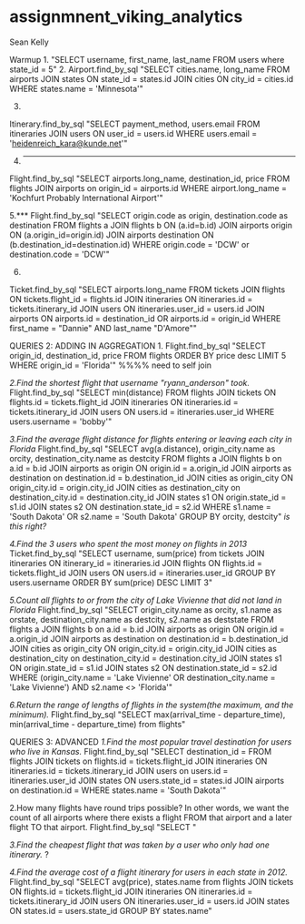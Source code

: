 # assignmnent_viking_analytics
Sean Kelly

Warmup
1.
 "SELECT username, first_name, last_name FROM users where state_id = 5"
 2.
Airport.find_by_sql "SELECT cities.name, long_name FROM airports JOIN states ON state_id = states.id JOIN cities ON city_id = cities.id WHERE states.name = 'Minnesota'"

3.
Itinerary.find_by_sql "SELECT payment_method, users.email FROM itineraries JOIN users ON user_id = users.id WHERE users.email = 'heidenreich_kara@kunde.net'"

4. *****************
Flight.find_by_sql "SELECT airports.long_name, destination_id, price FROM flights JOIN airports on origin_id = airports.id WHERE airport.long_name = 'Kochfurt Probably International Airport'"

5.***
Flight.find_by_sql "SELECT origin.code as origin, destination.code as destination FROM flights a JOIN flights b ON
  (a.id=b.id)
  JOIN airports origin ON (a.origin_id=origin.id)
  JOIN airports destination ON (b.destination_id=destination.id) WHERE origin.code = 'DCW' or destination.code = 'DCW'"

6.
Ticket.find_by_sql "SELECT airports.long_name FROM tickets JOIN flights ON tickets.flight_id = flights.id JOIN itineraries ON itineraries.id = tickets.itinerary_id JOIN users ON itineraries.user_id = users.id JOIN airports ON airports.id = destination_id OR airports.id = origin_id WHERE first_name = "Dannie" AND last_name "D'Amore""

QUERIES 2: ADDING IN AGGREGATION
1.
Flight.find_by_sql "SELECT origin_id, destination_id, price FROM flights ORDER BY price desc LIMIT 5 WHERE origin_id = 'Florida'"
%%%% need to self join

*2.Find the shortest flight that username "ryann_anderson" took.*
Flight.find_by_sql "SELECT min(distance) FROM flights JOIN tickets ON flights.id = tickets.flight_id JOIN itineraries ON itineraries.id = tickets.itinerary_id JOIN users ON users.id = itineraries.user_id WHERE users.username = 'bobby'"

*3.Find the average flight distance for flights entering or leaving each city in Florida*
Flight.find_by_sql "SELECT avg(a.distance), origin_city.name as orcity, destination_city.name as destcity FROM flights a JOIN flights b on a.id = b.id JOIN airports as origin ON origin.id = a.origin_id JOIN airports as destination on destination.id = b.destination_id JOIN cities as origin_city ON origin_city.id = origin.city_id JOIN cities as destination_city on destination_city.id = destination.city_id JOIN states s1 ON origin.state_id = s1.id JOIN states s2 ON destination.state_id = s2.id WHERE s1.name = 'South Dakota' OR s2.name = 'South Dakota' GROUP BY orcity, destcity"
*is this right?*

*4.Find the 3 users who spent the most money on flights in 2013*
Ticket.find_by_sql "SELECT username, sum(price) from tickets JOIN itineraries ON itinerary_id = itineraries.id JOIN flights ON flights.id = tickets.flight_id JOIN users ON users.id = itineraries.user_id GROUP BY users.username ORDER BY sum(price) DESC LIMIT 3"

*5.Count all flights to or from the city of Lake Vivienne that did not land in Florida*
Flight.find_by_sql "SELECT origin_city.name as orcity, s1.name as orstate, destination_city.name as destcity, s2.name as deststate FROM flights a JOIN flights b on a.id = b.id JOIN airports as origin ON origin.id = a.origin_id JOIN airports as destination on destination.id = b.destination_id JOIN cities as origin_city ON origin_city.id = origin.city_id JOIN cities as destination_city on destination_city.id = destination.city_id JOIN states s1 ON origin.state_id = s1.id JOIN states s2 ON destination.state_id = s2.id WHERE (origin_city.name = 'Lake Vivienne' OR destination_city.name = 'Lake Vivienne') AND s2.name <> 'Florida'"


*6.Return the range of lengths of flights in the system(the maximum, and the minimum).*
Flight.find_by_sql "SELECT max(arrival_time - departure_time), min(arrival_time - departure_time) from flights"

QUERIES 3: ADVANCED
*1.Find the most popular travel destination for users who live in Kansas.*
Flight.find_by_sql "SELECT destination_id = FROM flights JOIN tickets on flights.id = tickets.flight_id JOIN itineraries ON itineraries.id = tickets.itinerary_id JOIN users on users.id = itineraries.user_id JOIN states ON users.state_id = states.id JOIN airports on destination.id = WHERE states.name = 'South Dakota'"

2.How many flights have round trips possible? In other words, we want the count of all airports where there exists a flight FROM that airport and a later flight TO that airport.
Flight.find_by_sql "SELECT "


*3.Find the cheapest flight that was taken by a user who only had one itinerary.*
?

*4.Find the average cost of a flight itinerary for users in each state in 2012.*
Flight.find_by_sql "SELECT avg(price), states.name from flights JOIN tickets ON flights.id = tickets.flight_id JOIN itineraries ON itineraries.id = tickets.itinerary_id JOIN users ON itineraries.user_id = users.id JOIN states ON states.id = users.state_id GROUP BY states.name"
